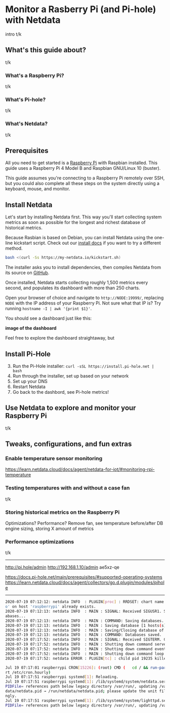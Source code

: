 <!--
title: "Monitor a Rasberry Pi (and Pi-hole) with Netdata"
description: "Start monitoring your Raspberry Pi's system metrics, including temperature sensors, plus services like Pi-Hole in a matter of minutes."
image: /img/seo/guides/monitor/raspberry-pi-hole.png
custom_edit_url: https://github.com/netdata/netdata/edit/master/docs/guides/monitor/raspberry-pi-hole.md
-->

# Monitor a Rasberry Pi (and Pi-hole) with Netdata

intro t/k

## What's this guide about?

t/k

### What's a Raspberry Pi?

t/k

### What's Pi-hole?

t/k

### What's Netdata?

t/k

## Prerequisites

All you need to get started is a [Raspberry Pi](https://www.raspberrypi.org/products/raspberry-pi-4-model-b/) with
Raspbian installed. This guide uses a Raspberry Pi 4 Model B and Raspbian GNU/Linux 10 (buster).

This guide assumes you're connecting to a Raspberry Pi remotely over SSH, but you could also complete all these steps on
the system directly using a keyboard, mouse, and monitor.

## Install Netdata

Let's start by installing Netdata first. This way you'll start collecting system metrics as soon as possible for the
longest and richest database of historical metrics.

Because Rasbian is based on Debian, you can install Netdata using the one-line kickstart script. Check out our [install
docs](https://learn.netdata.cloud/docs/agent/packaging/installer/) if you want to try a different method.

```bash
bash <(curl -Ss https://my-netdata.io/kickstart.sh)
```

The installer asks you to install dependencies, then compiles Netdata from its source on
[GitHub](https://github.com/netdata/netdata).

Once installed, Netdata starts collecting roughly 1,500 metrics every second, and populates its dashboard with more than
250 charts.

Open your browser of choice and navigate to `http://NODE:19999/`, replacing `NODE` with the IP address of your Raspberry
Pi. Not sure what that IP is? Try running `hostname -I | awk '{print $1}'`. 

You should see a dashboard just like this:

**image of the dashboard**

Feel free to explore the dashboard straightaway, but 

## Install Pi-Hole

3. Run the Pi-Hole installer: `curl -sSL https://install.pi-hole.net | bash`
4. Run through the installer, set up based on your network
5. Set up your DNS
6. Restart Netdata
7. Go back to the dashbord, see Pi-hole metrics!

## Use Netdata to explore and monitor your Raspberry Pi

t/k

## Tweaks, configurations, and fun extras

### Enable temperature sensor monitoring

https://learn.netdata.cloud/docs/agent/netdata-for-iot/#monitoring-rpi-temperature

### Testing temperatures with and without a case fan

t/k

### Storing historical metrics on the Raspberry Pi

Optimizations? Performance?
Remove fan, see temperature before/after
DB engine sizing, storing X amount of metrics

### Performance optimizations

t/k

---

http://pi.hole/admin
http://192.168.1.10/admin
ae5xz-qe

https://docs.pi-hole.net/main/prerequisites/#supported-operating-systems
https://learn.netdata.cloud/docs/agent/collectors/go.d.plugin/modules/pihole

---

```bash
2020-07-19 07:12:12: netdata INFO  : PLUGIN[proc] : RRDSET: chart name 'ip.tcpof
o' on host 'raspberrypi' already exists.
2020-07-19 07:12:13: netdata INFO  : MAIN : SIGNAL: Received SIGUSR1. Saving dat
abases...
2020-07-19 07:12:13: netdata INFO  : MAIN : COMMAND: Saving databases.
2020-07-19 07:12:13: netdata INFO  : MAIN : Saving database [1 hosts(s)]...
2020-07-19 07:12:13: netdata INFO  : MAIN : Saving/Closing database of host 'raspberrypi'...
2020-07-19 07:12:13: netdata INFO  : MAIN : COMMAND: Databases saved.
2020-07-19 07:17:52: netdata INFO  : MAIN : SIGNAL: Received SIGTERM. Cleaning up to exit...
2020-07-19 07:17:52: netdata INFO  : MAIN : Shutting down command server.
2020-07-19 07:17:52: netdata INFO  : MAIN : Shutting down command event loop.
2020-07-19 07:17:52: netdata INFO  : MAIN : Shutting down command loop complete.
2020-07-19 07:17:52: netdata ERROR : PLUGIN[tc] : child pid 19235 killed by signal 15.
```

```bash
Jul 19 07:17:01 raspberrypi CRON[15226]: (root) CMD (   cd / && run-parts --repo
rt /etc/cron.hourly)
Jul 19 07:17:51 raspberrypi systemd[1]: Reloading.
Jul 19 07:17:51 raspberrypi systemd[1]: /lib/systemd/system/netdata.service:10: 
PIDFile= references path below legacy directory /var/run/, updating /var/run/net
data/netdata.pid → /run/netdata/netdata.pid; please update the unit file accordi
ngly.
Jul 19 07:17:51 raspberrypi systemd[1]: /lib/systemd/system/lighttpd.service:6: 
PIDFile= references path below legacy directory /var/run/, updating /var/run/lighttpd.pid → /run/lighttpd.pid; please update the unit file accordingly.
```
